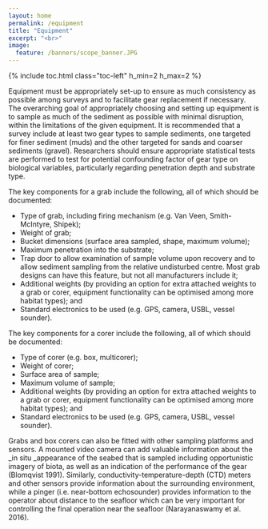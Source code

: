 ```yaml
---
layout: home
permalink: /equipment
title: "Equipment"
excerpt: "<br>"
image:
  feature: /banners/scope_banner.JPG
---
```

{% include toc.html class="toc-left" h_min=2 h_max=2 %}

Equipment must be appropriately set-up to ensure as much consistency as possible among surveys and to facilitate gear replacement if necessary. The overarching goal of appropriately choosing and setting up equipment is to sample as much of the sediment as possible with minimal disruption, within the limitations of the given equipment.  It is recommended that a survey include at least two gear types to sample sediments, one targeted for finer sediment (muds) and the other targeted for sands and coarser sediments (gravel). Researchers should ensure appropriate statistical tests are performed to test for potential confounding factor of gear type on biological variables, particularly regarding penetration depth and substrate type.

The key components for a grab include the following, all of which should be documented:



*   Type of grab, including firing mechanism (e.g. Van Veen, Smith-McIntyre, Shipek);
*   Weight of grab;
*   Bucket dimensions (surface area sampled, shape, maximum volume);
*   Maximum penetration into the substrate;
*   Trap door to allow examination of sample volume upon recovery and to allow sediment sampling from the relative undisturbed centre. Most grab designs can have this feature, but not all manufacturers include it;
*   Additional weights (by providing an option for extra attached weights to a grab or corer, equipment functionality can be optimised among more habitat types); and
*   Standard electronics to be used (e.g. GPS, camera, USBL, vessel sounder).

The key components for a corer include the following, all of which should be documented:



*   Type of corer (e.g. box, multicorer);
*   Weight of corer;
*   Surface area of sample;
*   Maximum volume of sample;
*   Additional weights (by providing an option for extra attached weights to a grab or corer, equipment functionality can be optimised among more habitat types); and
*   Standard electronics to be used (e.g. GPS, camera, USBL, vessel sounder).

Grabs and box corers can also be fitted with other sampling platforms and sensors. A mounted video camera can add valuable information about the _in situ _appearance of the seabed that is sampled including opportunistic imagery of biota, as well as an indication of the performance of the gear (Blomqvist 1991). Similarly, conductivity-temperature-depth (CTD) meters and other sensors provide information about the surrounding environment, while a pinger (i.e. near-bottom echosounder) provides information to the operator about distance to the seafloor which can be very important for controlling the final operation near the seafloor (Narayanaswamy et al. 2016).

